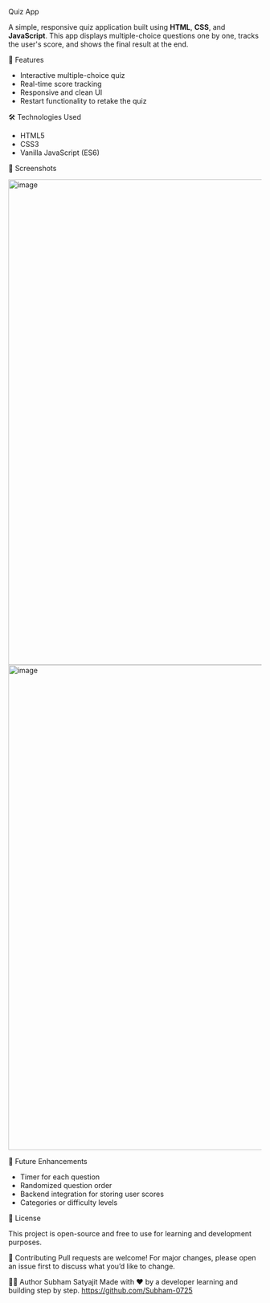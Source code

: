 Quiz App

A simple, responsive quiz application built using **HTML**, **CSS**, and **JavaScript**. This app displays multiple-choice questions one by one, tracks the user's score, and shows the final result at the end.

🚀 Features

- Interactive multiple-choice quiz
- Real-time score tracking
- Responsive and clean UI
- Restart functionality to retake the quiz

 🛠️ Technologies Used

- HTML5
- CSS3
- Vanilla JavaScript (ES6)

📸 Screenshots

<img width="1919" height="967" alt="image" src="https://github.com/user-attachments/assets/d21d7966-f7bb-4070-be67-bf0fde8a9e6c" />

<img width="1915" height="966" alt="image" src="https://github.com/user-attachments/assets/e4e90844-4d05-4b4b-a756-955e58b85274" />

🔄 Future Enhancements

- Timer for each question
- Randomized question order
- Backend integration for storing user scores
- Categories or difficulty levels

📄 License

This project is open-source and free to use for learning and development purposes.

🤝 Contributing Pull requests are welcome! For major changes, please open an issue first to discuss what you’d like to change.

🙋‍♂️ Author Subham Satyajit Made with ❤️ by a developer learning and building step by step. https://github.com/Subham-0725
